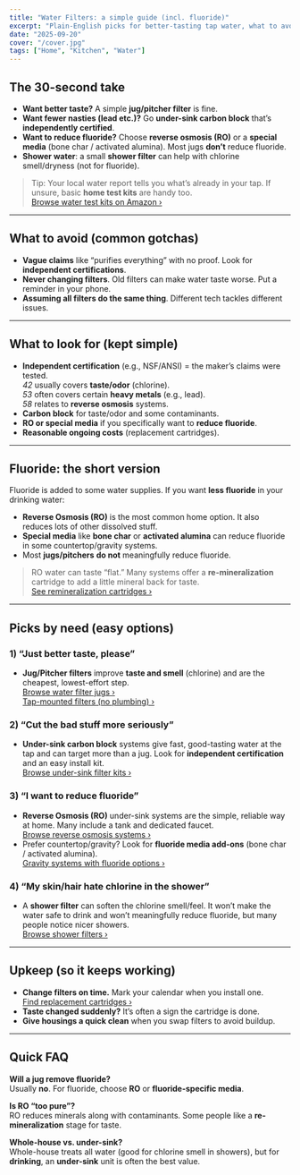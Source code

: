 ```yaml
---
title: "Water Filters: a simple guide (incl. fluoride)"
excerpt: "Plain-English picks for better-tasting tap water, what to avoid, what to look for, and what to do if you want to reduce fluoride."
date: "2025-09-20"
cover: "/cover.jpg"
tags: ["Home", "Kitchen", "Water"]
---
```


## The 30-second take

- **Want better taste?** A simple **jug/pitcher filter** is fine.
- **Want fewer nasties (lead etc.)?** Go **under-sink carbon block** that’s **independently certified**.
- **Want to reduce fluoride?** Choose **reverse osmosis (RO)** or a **special media** (bone char / activated alumina). Most jugs **don’t** reduce fluoride.
- **Shower water**: a small **shower filter** can help with chlorine smell/dryness (not for fluoride).

> Tip: Your local water report tells you what’s already in your tap. If unsure, basic **home test kits** are handy too.  
> [Browse water test kits on Amazon ›](https://www.amazon.co.uk/s?k=water+test+kit&tag=wildandwell0c-21)

---

## What to avoid (common gotchas)

- **Vague claims** like “purifies everything” with no proof. Look for **independent certifications**.
- **Never changing filters**. Old filters can make water taste worse. Put a reminder in your phone.
- **Assuming all filters do the same thing**. Different tech tackles different issues.

---

## What to look for (kept simple)

- **Independent certification** (e.g., NSF/ANSI) = the maker’s claims were tested.  
  *42* usually covers **taste/odor** (chlorine).  
  *53* often covers certain **heavy metals** (e.g., lead).  
  *58* relates to **reverse osmosis** systems.
- **Carbon block** for taste/odor and some contaminants.
- **RO or special media** if you specifically want to **reduce fluoride**.
- **Reasonable ongoing costs** (replacement cartridges).

---

## Fluoride: the short version

Fluoride is added to some water supplies. If you want **less fluoride** in your drinking water:

- **Reverse Osmosis (RO)** is the most common home option. It also reduces lots of other dissolved stuff.
- **Special media** like **bone char** or **activated alumina** can reduce fluoride in some countertop/gravity systems.
- Most **jugs/pitchers** **do not** meaningfully reduce fluoride.

> RO water can taste “flat.” Many systems offer a **re-mineralization** cartridge to add a little mineral back for taste.  
> [See remineralization cartridges ›](https://www.amazon.co.uk/s?k=ro+remineralization+filter&tag=wildandwell0c-21)

---

## Picks by need (easy options)

### 1) “Just better taste, please”
- **Jug/Pitcher filters** improve **taste and smell** (chlorine) and are the cheapest, lowest-effort step.  
  [Browse water filter jugs ›](https://www.amazon.co.uk/s?k=water+filter+jug&tag=wildandwell0c-21)  
  [Tap-mounted filters (no plumbing) ›](https://www.amazon.co.uk/s?k=tap+water+filter&tag=wildandwell0c-21)

### 2) “Cut the bad stuff more seriously”
- **Under-sink carbon block** systems give fast, good-tasting water at the tap and can target more than a jug. Look for **independent certification** and an easy install kit.  
  [Browse under-sink filter kits ›](https://www.amazon.co.uk/s?k=under+sink+water+filter+kit&tag=wildandwell0c-21)

### 3) “I want to reduce fluoride”
- **Reverse Osmosis (RO)** under-sink systems are the simple, reliable way at home. Many include a tank and dedicated faucet.  
  [Browse reverse osmosis systems ›](https://www.amazon.co.uk/s?k=reverse+osmosis+system&tag=wildandwell0c-21)
- Prefer countertop/gravity? Look for **fluoride media add-ons** (bone char / activated alumina).  
  [Gravity systems with fluoride options ›](https://www.amazon.co.uk/s?k=gravity+water+filter+fluoride&tag=wildandwell0c-21)

### 4) “My skin/hair hate chlorine in the shower”
- A **shower filter** can soften the chlorine smell/feel. It won’t make the water safe to drink and won’t meaningfully reduce fluoride, but many people notice nicer showers.  
  [Browse shower filters ›](https://www.amazon.co.uk/s?k=shower+filter&tag=wildandwell0c-21)

---

## Upkeep (so it keeps working)

- **Change filters on time.** Mark your calendar when you install one.  
  [Find replacement cartridges ›](https://www.amazon.co.uk/s?k=water+filter+replacement+cartridge&tag=wildandwell0c-21)
- **Taste changed suddenly?** It’s often a sign the cartridge is done.
- **Give housings a quick clean** when you swap filters to avoid buildup.

---

## Quick FAQ

**Will a jug remove fluoride?**  
Usually **no**. For fluoride, choose **RO** or **fluoride-specific media**.

**Is RO “too pure”?**  
RO reduces minerals along with contaminants. Some people like a **re-mineralization** stage for taste.

**Whole-house vs. under-sink?**  
Whole-house treats all water (good for chlorine smell in showers), but for **drinking**, an **under-sink** unit is often the best value.

